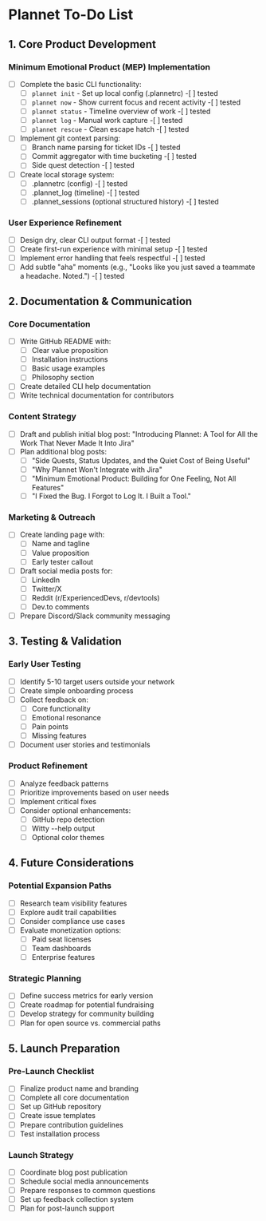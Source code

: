 # Plannet To-Do List

## 1. Core Product Development

### Minimum Emotional Product (MEP) Implementation

- [ ] Complete the basic CLI functionality:
  - [ ] `plannet init` - Set up local config (.plannetrc) -[ ] tested
  - [ ] `plannet now` - Show current focus and recent activity -[ ] tested
  - [ ] `plannet status` - Timeline overview of work -[ ] tested
  - [ ] `plannet log` - Manual work capture -[ ] tested
  - [ ] `plannet rescue` - Clean escape hatch -[ ] tested
- [ ] Implement git context parsing:
  - [ ] Branch name parsing for ticket IDs -[ ] tested
  - [ ] Commit aggregator with time bucketing -[ ] tested
  - [ ] Side quest detection -[ ] tested
- [ ] Create local storage system:
  - [ ] .plannetrc (config) -[ ] tested
  - [ ] .plannet_log (timeline) -[ ] tested
  - [ ] .plannet_sessions (optional structured history) -[ ] tested

### User Experience Refinement

- [ ] Design dry, clear CLI output format -[ ] tested
- [ ] Create first-run experience with minimal setup -[ ] tested
- [ ] Implement error handling that feels respectful -[ ] tested
- [ ] Add subtle "aha" moments (e.g., "Looks like you just saved a teammate a headache. Noted.") -[ ] tested

## 2. Documentation & Communication

### Core Documentation

- [ ] Write GitHub README with:
  - [ ] Clear value proposition
  - [ ] Installation instructions
  - [ ] Basic usage examples
  - [ ] Philosophy section
- [ ] Create detailed CLI help documentation
- [ ] Write technical documentation for contributors

### Content Strategy

- [ ] Draft and publish initial blog post: "Introducing Plannet: A Tool for All the Work That Never Made It Into Jira"
- [ ] Plan additional blog posts:
  - [ ] "Side Quests, Status Updates, and the Quiet Cost of Being Useful"
  - [ ] "Why Plannet Won't Integrate with Jira"
  - [ ] "Minimum Emotional Product: Building for One Feeling, Not All Features"
  - [ ] "I Fixed the Bug. I Forgot to Log It. I Built a Tool."

### Marketing & Outreach

- [ ] Create landing page with:
  - [ ] Name and tagline
  - [ ] Value proposition
  - [ ] Early tester callout
- [ ] Draft social media posts for:
  - [ ] LinkedIn
  - [ ] Twitter/X
  - [ ] Reddit (r/ExperiencedDevs, r/devtools)
  - [ ] Dev.to comments
- [ ] Prepare Discord/Slack community messaging

## 3. Testing & Validation

### Early User Testing

- [ ] Identify 5-10 target users outside your network
- [ ] Create simple onboarding process
- [ ] Collect feedback on:
  - [ ] Core functionality
  - [ ] Emotional resonance
  - [ ] Pain points
  - [ ] Missing features
- [ ] Document user stories and testimonials

### Product Refinement

- [ ] Analyze feedback patterns
- [ ] Prioritize improvements based on user needs
- [ ] Implement critical fixes
- [ ] Consider optional enhancements:
  - [ ] GitHub repo detection
  - [ ] Witty --help output
  - [ ] Optional color themes

## 4. Future Considerations

### Potential Expansion Paths

- [ ] Research team visibility features
- [ ] Explore audit trail capabilities
- [ ] Consider compliance use cases
- [ ] Evaluate monetization options:
  - [ ] Paid seat licenses
  - [ ] Team dashboards
  - [ ] Enterprise features

### Strategic Planning

- [ ] Define success metrics for early version
- [ ] Create roadmap for potential fundraising
- [ ] Develop strategy for community building
- [ ] Plan for open source vs. commercial paths

## 5. Launch Preparation

### Pre-Launch Checklist

- [ ] Finalize product name and branding
- [ ] Complete all core documentation
- [ ] Set up GitHub repository
- [ ] Create issue templates
- [ ] Prepare contribution guidelines
- [ ] Test installation process

### Launch Strategy

- [ ] Coordinate blog post publication
- [ ] Schedule social media announcements
- [ ] Prepare responses to common questions
- [ ] Set up feedback collection system
- [ ] Plan for post-launch support
